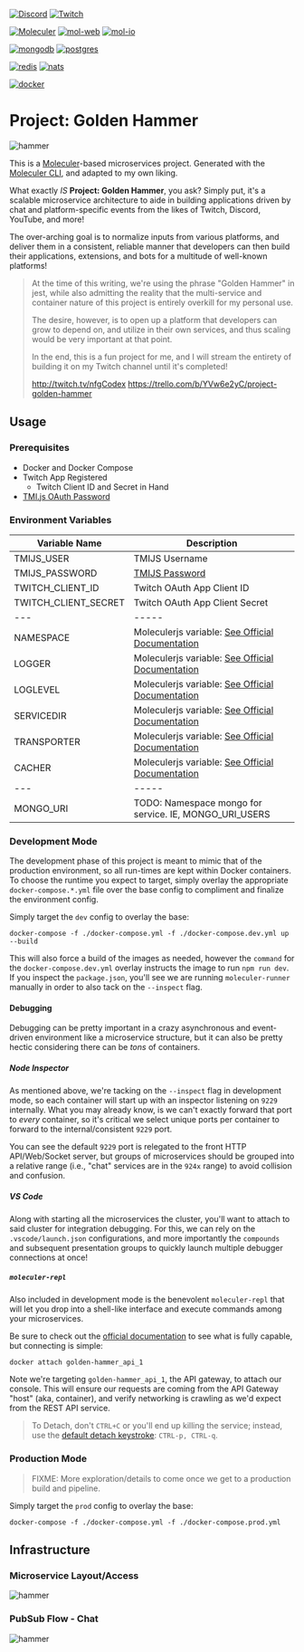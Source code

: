 [![Discord](https://badgen.net/badge/icon/Join%20our%20Discord?icon=discord&label)](https://url.nfgarmy.com/discord)
[![Twitch](https://badgen.net/badge/Built%20Live/on%20Twitch/9146FF)](https://twitch.tv/nfgCodex)

[![Moleculer](https://badgen.net/badge/Powered%20By/Moleculer/3cafce)](https://moleculer.services)
[![mol-web](https://badgen.net/badge/Gateway/moleculer-web/3cafce)](https://moleculer.services/docs/0.14/moleculer-web.html)
[![mol-io](https://badgen.net/badge/Gateway/moleculer-io/3cafce)](https://moleculer.services/docs/0.14/moleculer-io.html)

[![mongodb](https://badgen.net/badge/Data%20Store/mongodb/00ed64)](https://www.mongodb.com)
[![postgres](https://badgen.net/badge/Data%20Store/postgresql/336791)](https://www.postgresql.org/)

[![redis](https://badgen.net/badge/Cache/redis/a51f17)](https://www.redis.io)
[![nats](https://badgen.net/badge/Transport/nats/3ec46d)](https://www.nats.io)

[![docker](https://badgen.net/badge/icon/Runs%20in%20Docker/0db7ed?icon=docker&label)](https://www.docker.com)

# Project: Golden Hammer

![hammer](./docs/assets/logo.png)

This is a [Moleculer](https://moleculer.services/)-based microservices project. Generated with the [Moleculer CLI](https://moleculer.services/docs/0.14/moleculer-cli.html), and adapted to my own liking.

What exactly *IS* **Project: Golden Hammer**, you ask? Simply put, it's a scalable microservice architecture to aide in building applications driven by chat and platform-specific events from the likes of Twitch, Discord, YouTube, and more!

The over-arching goal is to normalize inputs from various platforms, and deliver them in a consistent, reliable manner that developers can then build their applications, extensions, and bots for a multitude of well-known platforms!

> At the time of this writing, we're using the phrase "Golden Hammer" in jest, while also admitting the reality that the multi-service and container nature of this project is entirely overkill for my personal use.
>
> The desire, however, is to open up a platform that developers can grow to depend on, and utilize in their own services, and thus scaling would be very important at that point.
>
> In the end, this is a fun project for me, and I will stream the entirety of building it on my Twitch channel until it's completed!
>
> http://twitch.tv/nfgCodex
> https://trello.com/b/YVw6e2yC/project-golden-hammer

## Usage

### Prerequisites

* Docker and Docker Compose
* Twitch App Registered
    * Twitch Client ID and Secret in Hand
* [TMI.js OAuth Password](https://twitchapps.com/tmi/)

### Environment Variables

| Variable Name        | Description                                                                                                                |
| -------------------- | -------------------------------------------------------------------------------------------------------------------------- |
| TMIJS_USER           | TMIJS Username                                                                                                             |
| TMIJS_PASSWORD       | [TMIJS Password](https://twitchapps.com/tmi/)                                                                              |
| TWITCH_CLIENT_ID     | Twitch OAuth App Client ID                                                                                                 |
| TWITCH_CLIENT_SECRET | Twitch OAuth App Client Secret                                                                                             |
| ---                  | -----                                                                                                                      |
| NAMESPACE            | Moleculerjs variable: [See Official Documentation](https://moleculer.services/docs/0.14/runner.html#Environment-variables) |
| LOGGER               | Moleculerjs variable: [See Official Documentation](https://moleculer.services/docs/0.14/runner.html#Environment-variables) |
| LOGLEVEL             | Moleculerjs variable: [See Official Documentation](https://moleculer.services/docs/0.14/runner.html#Environment-variables) |
| SERVICEDIR           | Moleculerjs variable: [See Official Documentation](https://moleculer.services/docs/0.14/runner.html#Environment-variables) |
| TRANSPORTER          | Moleculerjs variable: [See Official Documentation](https://moleculer.services/docs/0.14/runner.html#Environment-variables) |
| CACHER               | Moleculerjs variable: [See Official Documentation](https://moleculer.services/docs/0.14/runner.html#Environment-variables) |
| ---                  | -----                                                                                                                      |
| MONGO_URI            | TODO: Namespace mongo for service. IE, MONGO_URI_USERS                                                                     |

### Development Mode

The development phase of this project is meant to mimic that of the production environment, so all run-times are kept within Docker containers. To choose the runtime you expect to target, simply overlay the appropriate `docker-compose.*.yml` file over the base config to compliment and finalize the environment config.

Simply target the `dev` config to overlay the base:

```
docker-compose -f ./docker-compose.yml -f ./docker-compose.dev.yml up --build
```

This will also force a build of the images as needed, however the `command` for the `docker-compose.dev.yml` overlay instructs the image to run `npm run dev`. If you inspect the `package.json`, you'll see we are running `moleculer-runner` manually in order to also tack on the `--inspect` flag.

#### Debugging

Debugging can be pretty important in a crazy asynchronous and event-driven environment like a microservice structure, but it can also be pretty hectic considering there can be *tons* of containers.

##### Node Inspector

As mentioned above, we're tacking on the `--inspect` flag in development mode, so each container will start up with an inspector listening on `9229` internally. What you may already know, is we can't exactly forward that port to *every* container, so it's critical we select unique ports per container to forward to the internal/consistent `9229` port.

You can see the default `9229` port is relegated to the front HTTP API/Web/Socket server, but groups of microservices should be grouped into a relative range (i.e., "chat" services are in the `924x` range) to avoid collision and confusion.

##### VS Code

Along with starting all the microservices the cluster, you'll want to attach to said cluster for integration debugging. For this, we can rely on the `.vscode/launch.json` configurations, and more importantly the `compounds` and subsequent presentation groups to quickly launch multiple debugger connections at once!

##### `moleculer-repl`

Also included in development mode is the benevolent `moleculer-repl` that will let you drop into a shell-like interface and execute commands among your microservices.

Be sure to check out the [official documentation](https://moleculer.services/docs/0.12/moleculer-repl.html) to see what is fully capable, but connecting is simple:

```
docker attach golden-hammer_api_1
```

Note we're targeting `golden-hammer_api_1`, the API gateway, to attach our console. This will ensure our requests are coming from the API Gateway "host" (aka, container), and verify networking is crawling as we'd expect from the REST API service.

> To Detach, don't `CTRL+C` or you'll end up killing the service; instead, use the [default detach keystroke](https://docs.docker.com/engine/reference/commandline/attach/#extended-description): `CTRL-p, CTRL-q`.

### Production Mode

> FIXME: More exploration/details to come once we get to a production build and pipeline.

Simply target the `prod` config to overlay the base:

```
docker-compose -f ./docker-compose.yml -f ./docker-compose.prod.yml
```

## Infrastructure

### Microservice Layout/Access

![hammer](./docs/container-layout.drawio.svg)


### PubSub Flow - Chat

![hammer](./docs/pubsub-flow-chat.drawio.svg)

